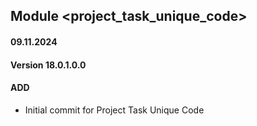 ## Module <project_task_unique_code>

#### 09.11.2024
#### Version 18.0.1.0.0
#### ADD

- Initial commit for Project Task Unique Code
